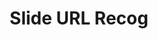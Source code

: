 ---
title: "Slide URL Recog"
description: "Grab URLs easily from slide presentations."
type: "project"
github: "https://github.com/kdelalic/slide-url-recog"
technologies: 
  - Preact
  - NodeJS
  - Azure
tags:
  - chrome extension
  - presention
  - slide
  - OCR
  - personal project
---